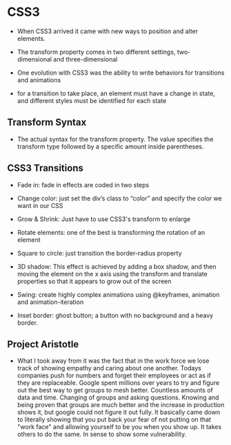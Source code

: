 # CSS3

- When CSS3 arrived it came with new ways to position and alter elements. 

- The transform property comes in two different settings, two-dimensional and three-dimensional

- One evolution with CSS3 was the ability to write behaviors for transitions and animations

- for a transition to take place, an element must have a change in state, and different styles must be identified for each state

## Transform Syntax

- The actual syntax for the transform property. The value specifies the transform type followed by a specific amount inside parentheses. 

## CSS3 Transitions 

- Fade in: fade in effects are coded in two steps

- Change color: just set the div’s class to “color” and specify the color we want in our CSS

- Grow & Shrink: Just have to use CSS3's transform to enlarge

- Rotate elements: one of the best is transforming the rotation of an element

- Square to circle: just transition the border-radius property

- 3D shadow: This effect is achieved by adding a box shadow, and then moving the element on the x axis using the transform and translate properties so that it appears to grow out of the screen

- Swing: create highly complex animations using @keyframes, animation and animation-iteration

- Inset border: ghost button; a button with no background and a heavy border.

## Project Aristotle

- What I took away from it was the fact that in the work force we lose track of showing empathy and caring about one another. Todays companies push for numbers and forget their employees or act as if they are replaceable. Google spent millions over years to try and figure out the best way to get groups to mesh better. Countless amounts of data and time. Changing of groups and asking questions. Knowing and being proven that groups are much better and the increase in production shows it, but google could not figure it out fully. It basically came down to literally showing that you put back your fear of not putting on that "work face" and allowing yourself to be you when you show up. It takes others to do the same. In sense to show some vulnerability. 